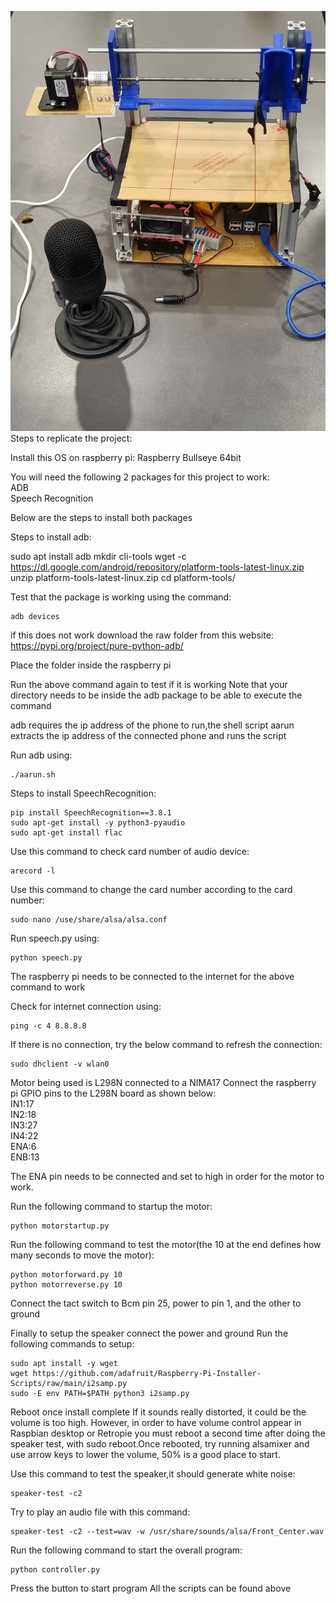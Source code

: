 ![Picture of product](https://github.com/Nabeelkii/Automated-Food-Printer/blob/master/Readme/Product.jpg?raw=true)
Steps to replicate the project:

Install this OS on raspberry pi:
Raspberry Bullseye 64bit

You will need the following 2 packages for this project to work:<br />
ADB<br />
Speech Recognition<br />

Below are the steps to install both packages

Steps to install adb:

sudo apt install adb 
mkdir cli-tools
wget -c https://dl.google.com/android/repository/platform-tools-latest-linux.zip
unzip platform-tools-latest-linux.zip 
cd platform-tools/

Test that the package is working using the command:
```
adb devices
```
if this does not work download the raw folder from this website:
https://pypi.org/project/pure-python-adb/

Place the folder inside the raspberry pi

Run the above command again to test if it is working
Note that your directory needs to be inside the adb package to be able to execute the command

adb requires the ip address of the phone to run,the shell script aarun extracts the ip address of the connected phone and runs the script

Run adb using:
```
./aarun.sh
```


Steps to install SpeechRecognition:
```
pip install SpeechRecognition==3.8.1
sudo apt-get install -y python3-pyaudio
sudo apt-get install flac
```
Use this command to check card number of audio device:
```
arecord -l
```
Use this command to change the card number according to the card number:
```
sudo nano /use/share/alsa/alsa.conf
```
Run speech.py using:
```
python speech.py
```

The raspberry pi needs to be connected to the internet for the above command to work


Check for internet connection using:

```
ping -c 4 8.8.8.8
```
If there is no connection, try the below command to refresh the connection:
```
sudo dhclient -v wlan0
```

Motor being used is L298N connected to a NIMA17
Connect the raspberry pi GPIO pins to the L298N board as shown below:<br />
IN1:17<br />
IN2:18<br />
IN3:27<br />
IN4:22<br />
ENA:6<br />
ENB:13<br />

The ENA pin needs to be connected and set to high in order for the motor to work. 

Run the following command to startup the motor:
```
python motorstartup.py
```
Run the following command to test the motor(the 10 at the end defines how many seconds to move the motor):
```
python motorforward.py 10     
python motorreverse.py 10
```

Connect the tact switch to Bcm pin 25, power to pin 1, and the other to ground

Finally to setup the speaker connect the power and ground
Run the following commands to setup:
```
sudo apt install -y wget
wget https://github.com/adafruit/Raspberry-Pi-Installer-Scripts/raw/main/i2samp.py
sudo -E env PATH=$PATH python3 i2samp.py
```
Reboot once install complete
If it sounds really distorted, it could be the volume is too high. However, in order to have volume control appear in Raspbian desktop or Retropie you must reboot a second time after doing the speaker test, with sudo reboot.Once rebooted, try running alsamixer and use arrow keys to lower the volume, 50% is a good place to start.

Use this command to test the speaker,it should generate white noise:
```
speaker-test -c2
```
Try to play an audio file with this command:
```
speaker-test -c2 --test=wav -w /usr/share/sounds/alsa/Front_Center.wav
```

Run the following command to start the overall program:
```
python controller.py
```
Press the button to start program
All the scripts can be found above
